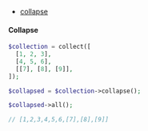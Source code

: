   
  - [collapse](#collapse)
  
  
  
  #### Collapse
  
  ```php
  $collection = collect([
    [1, 2, 3],
    [4, 5, 6],
    [[7], [8], [9]],
]);

$collapsed = $collection->collapse();

$collapsed->all();

// [1,2,3,4,5,6,[7],[8],[9]]
  ```
  
